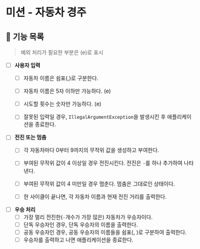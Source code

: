 # 미션 - 자동차 경주

## 📌 기능 목록
> 예외 처리가 필요한 부분은 (e)로 표시

- [ ] **사용자 입력**
    - [ ] 자동차 이름은 쉼표(,)로 구분한다.
    - [ ] 자동차 이름은 5자 이하만 가능하다. (e)
    - [ ] 시도할 횟수는 숫자만 가능하다. (e)
    - [ ] 잘못된 입력일 경우, `IllegalArgumentException`을 발생시킨 후 애플리케이션을 종료한다.


- [ ] **전진 또는 멈춤**
    - [ ] 각 자동차마다 0부터 9까지의 무작위 값을 생성하고 부여한다.
    - [ ] 부여된 무작위 값이 4 이상일 경우 전진시킨다. 전진은 `-`를 하나 추가하여 나타낸다.
    - [ ] 부여된 무작위 값이 4 미만일 경우 멈춘다. 멈춤은 그대로인 상태이다.
    - [ ] 한 사이클이 끝나면, 각 자동차 이름과 현재 전진 거리를 출력한다.


- [ ] **우승 처리**
    - [ ] 가장 멀리 전진한(`-`개수가 가장 많은) 자동차가 우승자이다.
    - [ ] 단독 우승자인 경우, 단독 우승자의 이름을 출력한다.
    - [ ] 공동 우승자인 경우, 공동 우승자의 이름들을 쉼표(, )로 구분하여 출력한다.
    - [ ] 우승자를 출력하고 나면 애플리케이션을 종료한다.
